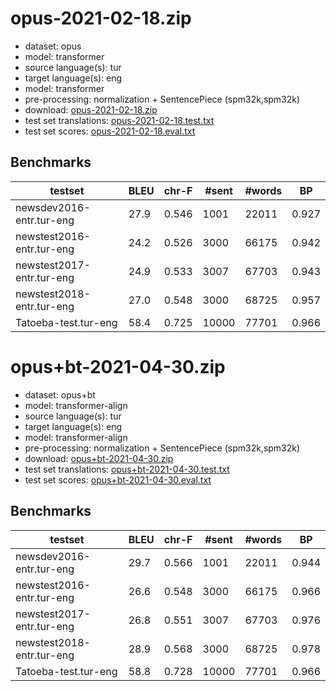 # opus-2021-02-18.zip

* dataset: opus
* model: transformer
* source language(s): tur
* target language(s): eng
* model: transformer
* pre-processing: normalization + SentencePiece (spm32k,spm32k)
* download: [opus-2021-02-18.zip](https://object.pouta.csc.fi/Tatoeba-MT-models/tur-eng/opus-2021-02-18.zip)
* test set translations: [opus-2021-02-18.test.txt](https://object.pouta.csc.fi/Tatoeba-MT-models/tur-eng/opus-2021-02-18.test.txt)
* test set scores: [opus-2021-02-18.eval.txt](https://object.pouta.csc.fi/Tatoeba-MT-models/tur-eng/opus-2021-02-18.eval.txt)

## Benchmarks

| testset | BLEU  | chr-F | #sent | #words | BP |
|---------|-------|-------|-------|--------|----|
| newsdev2016-entr.tur-eng 	| 27.9 	| 0.546 	| 1001 	| 22011 	| 0.927 |
| newstest2016-entr.tur-eng 	| 24.2 	| 0.526 	| 3000 	| 66175 	| 0.942 |
| newstest2017-entr.tur-eng 	| 24.9 	| 0.533 	| 3007 	| 67703 	| 0.943 |
| newstest2018-entr.tur-eng 	| 27.0 	| 0.548 	| 3000 	| 68725 	| 0.957 |
| Tatoeba-test.tur-eng 	| 58.4 	| 0.725 	| 10000 	| 77701 	| 0.966 |


# opus+bt-2021-04-30.zip

* dataset: opus+bt
* model: transformer-align
* source language(s): tur
* target language(s): eng
* model: transformer-align
* pre-processing: normalization + SentencePiece (spm32k,spm32k)
* download: [opus+bt-2021-04-30.zip](https://object.pouta.csc.fi/Tatoeba-MT-models/tur-eng/opus+bt-2021-04-30.zip)
* test set translations: [opus+bt-2021-04-30.test.txt](https://object.pouta.csc.fi/Tatoeba-MT-models/tur-eng/opus+bt-2021-04-30.test.txt)
* test set scores: [opus+bt-2021-04-30.eval.txt](https://object.pouta.csc.fi/Tatoeba-MT-models/tur-eng/opus+bt-2021-04-30.eval.txt)

## Benchmarks

| testset | BLEU  | chr-F | #sent | #words | BP |
|---------|-------|-------|-------|--------|----|
| newsdev2016-entr.tur-eng 	| 29.7 	| 0.566 	| 1001 	| 22011 	| 0.944 |
| newstest2016-entr.tur-eng 	| 26.6 	| 0.548 	| 3000 	| 66175 	| 0.966 |
| newstest2017-entr.tur-eng 	| 26.8 	| 0.551 	| 3007 	| 67703 	| 0.976 |
| newstest2018-entr.tur-eng 	| 28.9 	| 0.568 	| 3000 	| 68725 	| 0.978 |
| Tatoeba-test.tur-eng 	| 58.8 	| 0.728 	| 10000 	| 77701 	| 0.966 |

